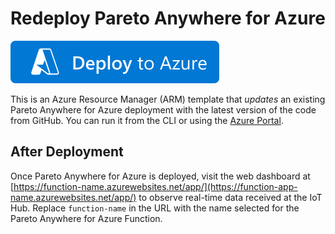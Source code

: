Redeploy Pareto Anywhere for Azure
==================================

[![Deploy To Azure](https://raw.githubusercontent.com/Azure/azure-quickstart-templates/master/1-CONTRIBUTION-GUIDE/images/deploytoazure.svg?sanitize=true)](https://portal.azure.com/#create/Microsoft.Template/uri/https%3A%2F%2Fraw.githubusercontent.com%2Freelyactive%2Fpareto-anywhere-azure%2Fmaster%2Fdeployments%2Fupdate-pareto-anywhere%2F%2Fazuredeploy.json)

This is an Azure Resource Manager (ARM) template that _updates_ an existing Pareto Anywhere for Azure deployment with the latest version of the code from GitHub.  You can run it from the CLI or using the [Azure Portal](https://portal.azure.com).

After Deployment
----------------

Once Pareto Anywhere for Azure is deployed, visit the web dashboard at [https://function-name.azurewebsites.net/app/](https://function-app-name.azurewebsites.net/app/) to observe real-time data received at the IoT Hub.  Replace `function-name` in the URL with the name selected for the Pareto Anywhere for Azure Function.